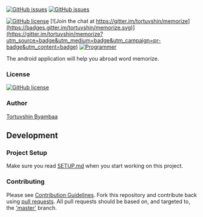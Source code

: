 [![GitHub issues](https://img.shields.io/github/issues/tortuvshin/memorize.svg)](https://github.com/tortuvshin/memorize/issues)
[![GitHub issues](https://img.shields.io/github/issues-closed/badges/shields.svg)](https://github.com/tortuvshin/memorize/issues?q=is%3Aissue+is%3Aclosed)

[![GitHub license](https://img.shields.io/badge/license-GPLv2-blue.svg)](https://raw.githubusercontent.com/tortuvshin/memorize/master/LICENSE)
[![Join the chat at https://gitter.im/tortuvshin/memorize](https://badges.gitter.im/tortuvshin/memorize.svg)](https://gitter.im/tortuvshin/memorize?utm_source=badge&utm_medium=badge&utm_campaign=pr-badge&utm_content=badge)
[![Programmer](
https://img.shields.io/badge/programmer-toroo-green.svg)](https://tortuvshin.github.io)

The android application will help you abroad word memorize.

### License
[![GitHub license](https://img.shields.io/badge/license-GPLv2-blue.svg)](https://raw.githubusercontent.com/tortuvshin/memorize/master/LICENSE)

### Author
[Tortuvshin Byambaa](http://tortuvshin.github.io/)


## Development

### Project Setup
Make sure you read [SETUP.md][SETUP] when you start working on this project.

### Contributing
Please see [Contribution Guidelines][CONTRIBUTION]. Fork this repository and contribute back using
[pull requests](https://github.com/tortuvshin/memorize/pulls). All pull requests should be based on, and targeted to, the ['master'](https://github.com/tortuvshin/memorize/master) branch.

[SETUP]: https://github.com/tortuvshin/memorize/blob/master/doc/SETUP.md
[CONTRIBUTION]: https://github.com/tortuvshin/memorize/blob/master/doc/CONTRIBUTING.md
